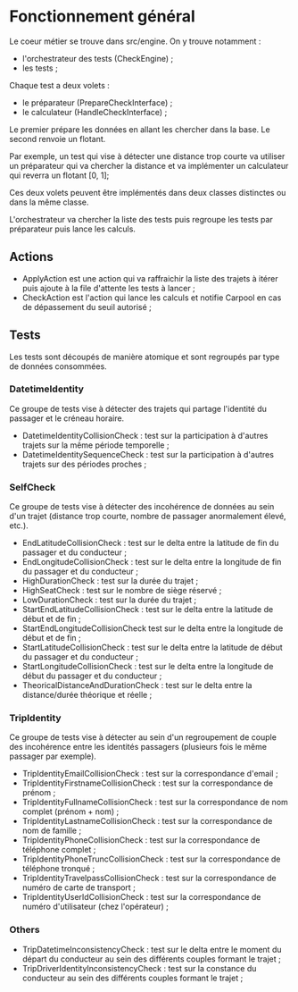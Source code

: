 # Fonctionnement général

Le coeur métier se trouve dans src/engine. On y trouve notamment :

- l'orchestrateur des tests (CheckEngine) ;
- les tests ;

Chaque test a deux volets :

- le préparateur (PrepareCheckInterface) ;
- le calculateur (HandleCheckInterface) ;

Le premier prépare les données en allant les chercher dans la base. Le second renvoie un flotant.

Par exemple, un test qui vise à détecter une distance trop courte va utiliser un préparateur qui va chercher la distance et va implémenter un calculateur qui reverra un flotant [0, 1];

Ces deux volets peuvent être implémentés dans deux classes distinctes ou dans la même classe.

L'orchestrateur va chercher la liste des tests puis regroupe les tests par préparateur puis lance les calculs.

## Actions

- ApplyAction est une action qui va raffraichir la liste des trajets à itérer puis ajoute à la file d'attente les tests à lancer ;
- CheckAction est l'action qui lance les calculs et notifie Carpool en cas de dépassement du seuil autorisé ;

## Tests

Les tests sont découpés de manière atomique et sont regroupés par type de données consommées.

### DatetimeIdentity

Ce groupe de tests vise à détecter des trajets qui partage l'identité du passager et le créneau horaire.

- DatetimeIdentityCollisionCheck : test sur la participation à d'autres trajets sur la même période temporelle ;
- DatetimeIdentitySequenceCheck : test sur la participation à d'autres trajets sur des périodes proches ;

### SelfCheck

Ce groupe de tests vise à détecter des incohérence de données au sein d'un trajet (distance trop courte, nombre de passager anormalement élevé, etc.).

- EndLatitudeCollisionCheck : test sur le delta entre la latitude de fin du passager et du conducteur ;
- EndLongitudeCollisionCheck : test sur le delta entre la longitude de fin du passager et du conducteur ;
- HighDurationCheck : test sur la durée du trajet ;
- HighSeatCheck : test sur le nombre de siège réservé ;
- LowDurationCheck : test sur la durée du trajet ;
- StartEndLatitudeCollisionCheck : test sur le delta entre la latitude de début et de fin ;
- StartEndLongitudeCollisionCheck test sur le delta entre la longitude de début et de fin ;
- StartLatitudeCollisionCheck : test sur le delta entre la latitude de début du passager et du conducteur ;
- StartLongitudeCollisionCheck : test sur le delta entre la longitude de début du passager et du conducteur ;
- TheoricalDistanceAndDurationCheck : test sur le delta entre la distance/durée théorique et réelle ;

### TripIdentity

Ce groupe de tests vise à détecter au sein d'un regroupement de couple des incohérence entre les identités passagers (plusieurs fois le même passager par exemple).

- TripIdentityEmailCollisionCheck : test sur la correspondance d'email ;
- TripIdentityFirstnameCollisionCheck : test sur la correspondance de prénom ;
- TripIdentityFullnameCollisionCheck : test sur la correspondance de nom complet (prénom + nom) ;
- TripIdentityLastnameCollisionCheck : test sur la correspondance de nom de famille ;
- TripIdentityPhoneCollisionCheck : test sur la correspondance de téléphone complet ;
- TripIdentityPhoneTruncCollisionCheck : test sur la correspondance de téléphone tronqué ;
- TripIdentityTravelpassCollisionCheck : test sur la correspondance de numéro de carte de transport ;
- TripIdentityUserIdCollisionCheck : test sur la correspondance de numéro d'utilisateur (chez l'opérateur) ;

### Others

- TripDatetimeInconsistencyCheck : test sur le delta entre le moment du départ du conducteur au sein des différents couples formant le trajet ;
- TripDriverIdentityInconsistencyCheck : test sur la constance du conducteur au sein des différents couples formant le trajet ;
